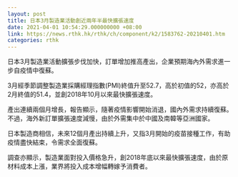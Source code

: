 ```yaml
---
layout: post
title: 日本3月製造業活動創近兩年半最快擴張速度
date: 2021-04-01 10:54:29.000000000 +08:00
link: https://news.rthk.hk/rthk/ch/component/k2/1583762-20210401.htm
categories: rthk
---
```


日本3月製造業活動擴張步伐加快，訂單增加推高產出，企業預期海內外需求進一步自疫情中復蘇。

3月經季節調整製造業採購經理指數(PMI)終值升至52.7，高於初值的52，亦高於2月終值的51.4，並創2018年10月以來最快擴張速度。

產出連續兩個月增長，報告顯示，隨著疫情影響開始消退，國內外需求持續復蘇。不過，海外新訂單擴張速度減慢，由於外需集中於中國及南韓等亞洲國家。

日本製造商相信，未來12個月產出持續上升，又指3月開始的疫苗接種工作，有助疫情盡快結束，令需求全面復蘇。

調查亦顯示，製造業面對投入價格急升，創2018年底以來最快擴張速度，由於原材料成本上漲，業界將投入成本增幅轉嫁予消費者。
